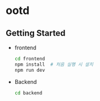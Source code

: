# ootd

## Getting Started
* frontend
  ```bash
  cd frontend
  npm install  # 처음 실행 시 설치
  npm run dev
  ```

* Backend
  ```bash
  cd backend
  ```
